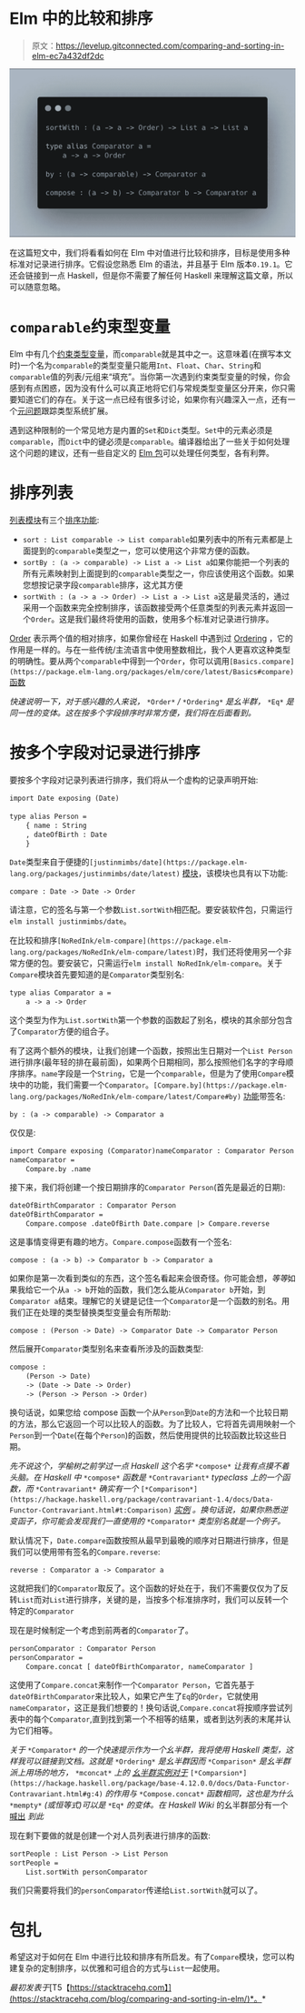 # Elm 中的比较和排序

> 原文：<https://levelup.gitconnected.com/comparing-and-sorting-in-elm-ec7a432df2dc>

![](img/fd7e006b622f97788f1e6834a1301c5c.png)

在这篇短文中，我们将看看如何在 Elm 中对值进行比较和排序，目标是使用多种标准对记录进行排序。它假设您熟悉 Elm 的语法，并且基于 Elm 版本`0.19.1`。它还会链接到一点 Haskell，但是你不需要了解任何 Haskell 来理解这篇文章，所以可以随意忽略。

# `comparable`约束型变量

Elm 中有几个[约束类型变量](https://guide.elm-lang.org/types/reading_types.html#constrained-type-variables)，而`comparable`就是其中之一。这意味着(在撰写本文时)一个名为`comparable`的类型变量只能用`Int`、`Float`、`Char`、`String`和`comparable`值的列表/元组来“填充”。当你第一次遇到约束类型变量的时候，你会感到有点困惑，因为没有什么可以真正地将它们与常规类型变量区分开来，你只需要知道它们的存在。关于这一点已经有很多讨论，如果你有兴趣深入一点，还有一个[元问题](https://github.com/elm/compiler/issues/1039)跟踪类型系统扩展。

遇到这种限制的一个常见地方是内置的`Set`和`Dict`类型。`Set`中的元素必须是`comparable`，而`Dict`中的键必须是`comparable`。编译器给出了一些关于如何处理这个问题的建议，还有一些自定义的 [Elm 包](https://package.elm-lang.org)可以处理任何类型，各有利弊。

# 排序列表

[列表模块](https://package.elm-lang.org/packages/elm/core/latest/List)有三个[排序功能](https://package.elm-lang.org/packages/elm/core/latest/List#sort):

*   `sort : List comparable -> List comparable`如果列表中的所有元素都是上面提到的`comparable`类型之一，您可以使用这个非常方便的函数。
*   `sortBy : (a -> comparable) -> List a -> List a`如果你能把一个列表的所有元素映射到上面提到的`comparable`类型之一，你应该使用这个函数。如果您想按记录字段`comparable`排序，这尤其方便
*   `sortWith : (a -> a -> Order) -> List a -> List a`这是最灵活的，通过采用一个函数来完全控制排序，该函数接受两个任意类型的列表元素并返回一个`Order`。这是我们最终将使用的函数，使用多个标准对记录进行排序。

[Order](https://package.elm-lang.org/packages/elm/core/latest/Basics#Order) 表示两个值的相对排序，如果你曾经在 Haskell 中遇到过 [Ordering](https://hackage.haskell.org/package/base-4.12.0.0/docs/Data-Ord.html#t:Ordering) ，它的作用是一样的。与在一些传统/主流语言中使用整数相比，我个人更喜欢这种类型的明确性。要从两个`comparable`中得到一个`Order`，你可以调用`[Basics.compare](https://package.elm-lang.org/packages/elm/core/latest/Basics#compare)` [函数](https://package.elm-lang.org/packages/elm/core/latest/Basics#compare)

*快速说明一下，对于感兴趣的人来说，* `*Order*` */* `*Ordering*` *是幺半群，* `*Eq*` *是同一性的变体。这在按多个字段排序时非常方便，我们将在后面看到。*

# 按多个字段对记录进行排序

要按多个字段对记录列表进行排序，我们将从一个虚构的记录声明开始:

```
import Date exposing (Date)

type alias Person =
    { name : String
    , dateOfBirth : Date
    }
```

`Date`类型来自于便捷的`[justinmimbs/date](https://package.elm-lang.org/packages/justinmimbs/date/latest)` [模块](https://package.elm-lang.org/packages/justinmimbs/date/latest)，该模块也具有以下功能:

```
compare : Date -> Date -> Order
```

请注意，它的签名与第一个参数`List.sortWith`相匹配。要安装软件包，只需运行`elm install justinmimbs/date`。

在比较和排序`[NoRedInk/elm-compare](https://package.elm-lang.org/packages/NoRedInk/elm-compare/latest)`时，我们还将使用另一个非常方便的包。要安装它，只需运行`elm install NoRedInk/elm-compare`。关于`Compare`模块首先要知道的是`Comparator`类型别名:

```
type alias Comparator a =
    a -> a -> Order
```

这个类型为作为`List.sortWith`第一个参数的函数起了别名，模块的其余部分包含了`Comparator`方便的组合子。

有了这两个额外的模块，让我们创建一个函数，按照出生日期对一个`List Person`进行排序(最年轻的排在最前面)，如果两个日期相同，那么按照他们名字的字母顺序排序。`name`字段是一个`String`，它是一个`comparable`，但是为了使用`Compare`模块中的功能，我们需要一个`Comparator`。`[Compare.by](https://package.elm-lang.org/packages/NoRedInk/elm-compare/latest/Compare#by)` [功能](https://package.elm-lang.org/packages/NoRedInk/elm-compare/latest/Compare#by)带签名:

```
by : (a -> comparable) -> Comparator a
```

仅仅是:

```
import Compare exposing (Comparator)nameComparator : Comparator Person
nameComparator =
    Compare.by .name
```

接下来，我们将创建一个按日期排序的`Comparator Person`(首先是最近的日期):

```
dateOfBirthComparator : Comparator Person
dateOfBirthComparator =
    Compare.compose .dateOfBirth Date.compare |> Compare.reverse
```

这是事情变得更有趣的地方。`Compare.compose`函数有一个签名:

```
compose : (a -> b) -> Comparator b -> Comparator a
```

如果你是第一次看到类似的东西，这个签名看起来会很奇怪。你可能会想，*等等*如果我给它一个从`a -> b`开始的函数，我们怎么能从`Comparator b`开始，到`Comparator a`结束。理解它的关键是记住一个`Comparator`是一个函数的别名。用我们正在处理的类型替换类型变量会有所帮助:

```
compose : (Person -> Date) -> Comparator Date -> Comparator Person
```

然后展开`Comparator`类型别名来查看所涉及的函数类型:

```
compose :
    (Person -> Date)
    -> (Date -> Date -> Order)
    -> (Person -> Person -> Order)
```

换句话说，如果您给 compose 函数一个从`Person`到`Date`的方法和一个比较日期的方法，那么它返回一个可以比较人的函数。为了比较人，它将首先调用映射一个`Person`到一个`Date`(在每个`Person`)的函数，然后使用提供的比较函数比较这些日期。

*先不说这个，学榆树之前学过一点 Haskell 这个名字* `*compose*` *让我有点摸不着头脑。在 Haskell 中* `*compose*` *函数是* `*Contravariant*` *typeclass 上的一个函数，而* `*Contravariant*` *确实有一个* `[*Comparison*](https://hackage.haskell.org/package/contravariant-1.4/docs/Data-Functor-Contravariant.html#t:Comparison)` [*实例*](https://hackage.haskell.org/package/contravariant-1.4/docs/Data-Functor-Contravariant.html#t:Comparison) *。换句话说，如果你熟悉逆变函子，你可能会发现我们一直使用的* `*Comparator*` *类型别名就是一个例子。*

默认情况下，`Date.compare`函数按照从最早到最晚的顺序对日期进行排序，但是我们可以使用带有签名的`Compare.reverse`:

```
reverse : Comparator a -> Comparator a
```

这就把我们的`Comparator`取反了。这个函数的好处在于，我们不需要仅仅为了反转`List`而对`List`进行排序，关键的是，当按多个标准排序时，我们可以反转一个特定的`Comparator`

现在是时候制定一个考虑到前两者的`Comparator`了。

```
personComparator : Comparator Person
personComparator =
    Compare.concat [ dateOfBirthComparator, nameComparator ]
```

这使用了`Compare.concat`来制作一个`Comparator Person`，它首先基于`dateOfBirthComparator`来比较人，如果它产生了`Eq`的`Order`，它就使用`nameComparator`，这正是我们想要的！换句话说,`Compare.concat`将按顺序尝试列表中的每个`Comparator`,直到找到第一个不相等的结果，或者到达列表的末尾并认为它们相等。

*关于* `*Comparator*` *的一个快速提示作为一个幺半群，我将使用 Haskell 类型，这样我可以链接到文档。这就是* `*Ordering*` *是幺半群因而* `*Comparison*` *是幺半群派上用场的地方，* `*mconcat*` *上的* [*幺半群实例对于*](https://hackage.haskell.org/package/base-4.12.0.0/docs/Data-Functor-Contravariant.html#g:4) `[*Comparsion*](https://hackage.haskell.org/package/base-4.12.0.0/docs/Data-Functor-Contravariant.html#g:4)` *的作用与* `*Compose.concat*` *函数相同，这也是为什么* `*mempty*` *(或恒等式)可以是* `*Eq*` *的变体。在 Haskell Wiki* 的幺半群部分有一个 [喊出](https://wiki.haskell.org/Monoid#So_what.3F) *到此*

现在剩下要做的就是创建一个对人员列表进行排序的函数:

```
sortPeople : List Person -> List Person
sortPeople =
    List.sortWith personComparator
```

我们只需要将我们的`personComparator`传递给`List.sortWith`就可以了。

# 包扎

希望这对于如何在 Elm 中进行比较和排序有所启发。有了`Compare`模块，您可以构建复杂的定制排序，以优雅和可组合的方式与`List`一起使用。

*最初发表于*[T5【https://stacktracehq.com】](https://stacktracehq.com/blog/comparing-and-sorting-in-elm/)*。*